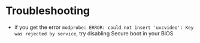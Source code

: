 # Troubleshooting

- if you get the error `modprobe: ERROR: could not insert 'uvcvideo': Key was rejected by service`, try disabling Secure boot in your BIOS
